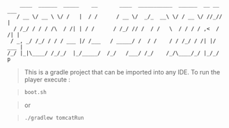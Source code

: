 	    ____  ______  _____    __       ____  ___________  ______  __ __ ___       
	   / __ \/ __ \ \/ /   |  / /      / __ \/  _/_  __\ \/ / __ \/ //_//   |      
	  / /_/ / / / /\  / /| | / /      / /_/ // /  / /   \  / / / / ,<  / /| |      
	 / _, _/ /_/ / / / ___ |/ /___   / _____/ /  / /    / / /_/ / /| |/ ___ |      
	/_/ |_|\____/ /_/_/  |_/_____/  /_/   /___/ /_/    /_/\____/_/ |_/_/  p

>This is a gradle project that can be imported into any IDE. To run the player execute :

>`boot.sh`

>or

>`./gradlew tomcatRun`
